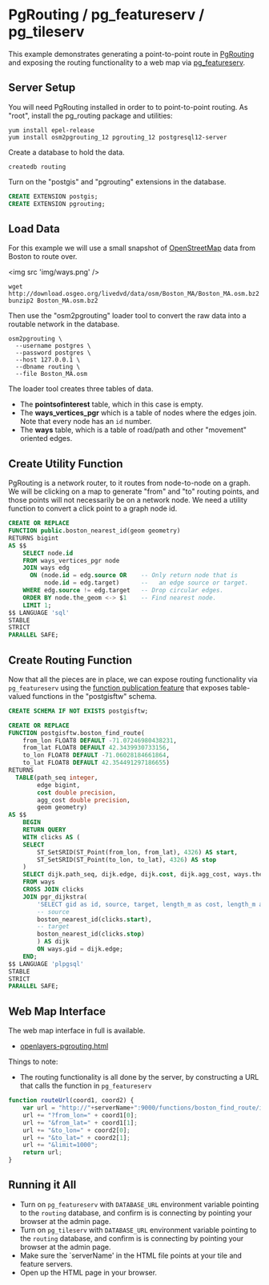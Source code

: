 # PgRouting / pg_featureserv / pg_tileserv

This example demonstrates generating a point-to-point route in [PgRouting](https://pgrouting.org) and exposing the routing functionality to a web map via [pg_featureserv](https://github.com/CrunchyData/pg_featureserv).

## Server Setup

You will need PgRouting installed in order to to point-to-point routing. As "root", install the pg_routing package and utilities:
```
yum install epel-release
yum install osm2pgrouting_12 pgrouting_12 postgresql12-server
```
Create a database to hold the data.
```
createdb routing
```
Turn on the "postgis" and "pgrouting" extensions in the database.
```sql
CREATE EXTENSION postgis;
CREATE EXTENSION pgrouting;
```

## Load Data

For this example we will use a small snapshot of [OpenStreetMap](http://openstreetmap.org) data from Boston to route over.

<img src 'img/ways.png' />

```
wget http://download.osgeo.org/livedvd/data/osm/Boston_MA/Boston_MA.osm.bz2
bunzip2 Boston_MA.osm.bz2
```
Then use the "osm2pgrouting" loader tool to convert the raw data into a routable network in the database.
```
osm2pgrouting \
  --username postgres \
  --password postgres \
  --host 127.0.0.1 \
  --dbname routing \
  --file Boston_MA.osm
```

The loader tool creates three tables of data.

* The **pointsofinterest** table, which in this case is empty.
* The **ways_vertices_pgr** which is a table of nodes where the edges join. Note that every node has an `id` number.
* The **ways** table, which is a table of road/path and other "movement" oriented edges.

## Create Utility Function

PgRouting is a network router, to it routes from node-to-node on a graph. We will be clicking on a map to generate "from" and "to" routing points, and those points will not necessarily be on a network node. We need a utility function to convert a click point to a graph node id.

```sql
CREATE OR REPLACE
FUNCTION public.boston_nearest_id(geom geometry)
RETURNS bigint
AS $$
    SELECT node.id
    FROM ways_vertices_pgr node
    JOIN ways edg
      ON (node.id = edg.source OR    -- Only return node that is
          node.id = edg.target)      --   an edge source or target.
    WHERE edg.source != edg.target   -- Drop circular edges.
    ORDER BY node.the_geom <-> $1    -- Find nearest node.
    LIMIT 1;
$$ LANGUAGE 'sql'
STABLE
STRICT
PARALLEL SAFE;
```

## Create Routing Function

Now that all the pieces are in place, we can expose routing functionality via `pg_featureserv` using the [function publication feature](https://access.crunchydata.com/documentation/pg_featureserv/latest/usage/functions/) that exposes table-valued functions in the "postgisftw" schema.

```sql
CREATE SCHEMA IF NOT EXISTS postgisftw;

CREATE OR REPLACE
FUNCTION postgisftw.boston_find_route(
    from_lon FLOAT8 DEFAULT -71.07246980438231,
    from_lat FLOAT8 DEFAULT 42.3439930733156,
    to_lon FLOAT8 DEFAULT -71.06028184661864,
    to_lat FLOAT8 DEFAULT 42.354491297186655)
RETURNS
  TABLE(path_seq integer,
        edge bigint,
        cost double precision,
        agg_cost double precision,
        geom geometry)
AS $$
    BEGIN
    RETURN QUERY
    WITH clicks AS (
    SELECT
        ST_SetSRID(ST_Point(from_lon, from_lat), 4326) AS start,
        ST_SetSRID(ST_Point(to_lon, to_lat), 4326) AS stop
    )
    SELECT dijk.path_seq, dijk.edge, dijk.cost, dijk.agg_cost, ways.the_geom AS geom
    FROM ways
    CROSS JOIN clicks
    JOIN pgr_dijkstra(
        'SELECT gid as id, source, target, length_m as cost, length_m as reverse_cost FROM ways',
        -- source
        boston_nearest_id(clicks.start),
        -- target
        boston_nearest_id(clicks.stop)
        ) AS dijk
        ON ways.gid = dijk.edge;
    END;
$$ LANGUAGE 'plpgsql'
STABLE
STRICT
PARALLEL SAFE;
```


## Web Map Interface

The web map interface in full is available.

* [openlayers-pgrouting.html](openlayers-pgrouting.html)

Things to note:

* The routing functionality is all done by the server, by constructing a URL that calls the function in `pg_featureserv`

```js
function routeUrl(coord1, coord2) {
    var url = "http://"+serverName+":9000/functions/boston_find_route/items.json";
    url += "?from_lon=" + coord1[0];
    url += "&from_lat=" + coord1[1];
    url += "&to_lon=" + coord2[0];
    url += "&to_lat=" + coord2[1];
    url += "&limit=1000";
    return url;
}
```

## Running it All

* Turn on `pg_featureserv` with `DATABASE_URL` environment variable pointing to the `routing` database, and confirm is is connecting by pointing your browser at the admin page.
* Turn on `pg_tileserv` with `DATABASE_URL` environment variable pointing to the `routing` database, and confirm is is connecting by pointing your browser at the admin page.
* Make sure the `serverName' in the HTML file points at your tile and feature servers.
* Open up the HTML page in your browser.
